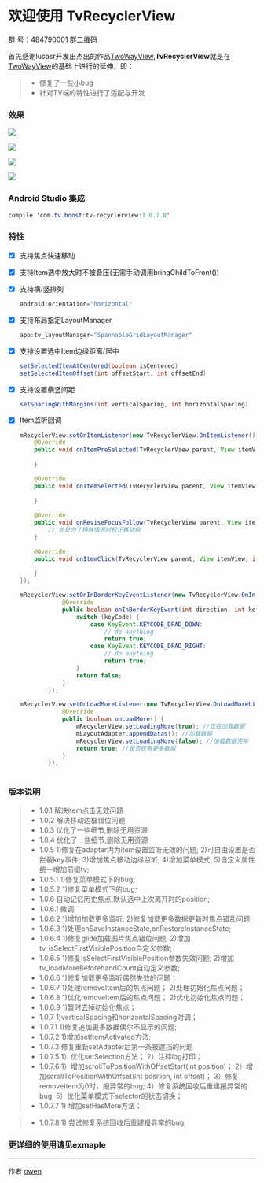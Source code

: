 # 欢迎使用 TvRecyclerView

群   号：484790001 [群二维码](https://github.com/zhousuqiang/TvRecyclerView/blob/master/images/qq.png)

首先感谢lucasr开发出杰出的作品[TwoWayView](https://github.com/lucasr/twoway-view),**TvRecyclerView**就是在[TwoWayView](https://github.com/lucasr/twoway-view)的基础上进行的延伸，即：

> * 修复了一些小bug
> * 针对TV端的特性进行了适配与开发

### 效果

![](https://github.com/zhousuqiang/TvRecyclerView/blob/master/images/img_spannable.png)

![](https://github.com/zhousuqiang/TvRecyclerView/blob/master/images/img_staggered.png)

![](https://github.com/zhousuqiang/TvRecyclerView/blob/master/images/img_grid.png)

![](https://github.com/zhousuqiang/TvRecyclerView/blob/master/images/img_list.png)

### Android Studio 集成

```java
compile 'com.tv.boost:tv-recyclerview:1.0.7.8'
```

### 特性

- [x] 支持焦点快速移动

- [x] 支持Item选中放大时不被叠压(无需手动调用bringChildToFront())

- [x] 支持横/竖排列
    ```java
    android:orientation="horizontal"
    ```

- [x] 支持布局指定LayoutManager
    ```java
    app:tv_layoutManager="SpannableGridLayoutManager"
    ```

- [x] 支持设置选中Item边缘距离/居中
    ```java
    setSelectedItemAtCentered(boolean isCentered)
    setSelectedItemOffset(int offsetStart, int offsetEnd)
    ```

- [x] 支持设置横竖间距
    ```java
    setSpacingWithMargins(int verticalSpacing, int horizontalSpacing)
    ```

- [x] Item监听回调
    ```java
    mRecyclerView.setOnItemListener(new TvRecyclerView.OnItemListener() {
        @Override
        public void onItemPreSelected(TvRecyclerView parent, View itemView, int position) {
                
        }

        @Override
        public void onItemSelected(TvRecyclerView parent, View itemView, int position) {
                
        }
        
        @Override
        public void onReviseFocusFollow(TvRecyclerView parent, View itemView, int position) {
            // 此处为了特殊情况时校正移动框
        }

        @Override
        public void onItemClick(TvRecyclerView parent, View itemView, int position) {
                
        }
    });
    
    mRecyclerView.setOnInBorderKeyEventListener(new TvRecyclerView.OnInBorderKeyEventListener() {
                @Override
                public boolean onInBorderKeyEvent(int direction, int keyCode, KeyEvent event) {
                    switch (keyCode) {
                        case KeyEvent.KEYCODE_DPAD_DOWN:
                            // do anything
                            return true;
                        case KeyEvent.KEYCODE_DPAD_RIGHT:
                            // do anything
                            return true;
                    }
                    return false;
                }
            });
    
    mRecyclerView.setOnLoadMoreListener(new TvRecyclerView.OnLoadMoreListener() {
                @Override
                public boolean onLoadMore() {
                    mRecyclerView.setLoadingMore(true); //正在加载数据
                    mLayoutAdapter.appendDatas(); //加载数据
                    mRecyclerView.setLoadingMore(false); //加载数据完毕
                    return true; //是否还有更多数据
                }
            });
           
    ```
### 版本说明
> * 1.0.1
    解决item点击无效问题
> * 1.0.2
    解决移动边框错位问题
> * 1.0.3
    优化了一些细节,删除无用资源
> * 1.0.4
    优化了一些细节,删除无用资源
> * 1.0.5
    1)修复在adapter内为item设置监听无效的问题;
    2)可自由设置是否拦截key事件;
    3)增加焦点移动边缘监听;
    4)增加菜单模式;
    5)自定义属性统一增加前缀tv;
> * 1.0.5.1
    1)修复菜单模式下的bug;
> * 1.0.5.2
    1)修复菜单模式下的bug;
> * 1.0.6
    自动记忆历史焦点,默认选中上次离开时的position;
> * 1.0.6.1
    微调;
> * 1.0.6.2
    1)增加加载更多监听;
    2)修复加载更多数据更新时焦点错乱问题;
> * 1.0.6.3
    1)处理onSaveInstanceState,onRestoreInstanceState;
> * 1.0.6.4
    1)修复glide加载图片焦点错位问题;
    2)增加tv_isSelectFirstVisiblePosition自定义参数;
> * 1.0.6.5
    1)修复IsSelectFirstVisiblePosition参数失效问题;
    2)增加tv_loadMoreBeforehandCount自动定义参数;
> * 1.0.6.6
    1)修复加载更多监听偶然失效的问题；
> * 1.0.6.7
    1)处理removeItem后的焦点问题；
    2)处理初始化焦点问题；
> * 1.0.6.8
    1)优化removeItem后的焦点问题；
    2)优化初始化焦点问题；
> * 1.0.6.9
    1)暂时去掉初始化焦点；
> * 1.0.7
    1)verticalSpacing和horizontalSpacing对调；
> * 1.0.7.1
    1)修复追加更多数据偶尔不显示的问题;
> * 1.0.7.2
    1)增加setItemActivated方法;
> * 1.0.7.3
    修复重新setAdapter后第一条被遮挡的问题
> * 1.0.7.5
    1）优化setSelection方法；
    2）注释log打印；
> * 1.0.7.6
    1）增加scrollToPositionWithOffsetStart(int position)；
    2）增加scrollToPositionWithOffset(int position, int offset)；
    3）修复removeItem为0时，报异常的bug;
    4）修复系统回收后重建报异常的bug;
    5）优化菜单模式下selector的状态切换；
> * 1.0.7.7
    1) 增加setHasMore方法；
    
> * 1.0.7.8
    1) 尝试修复系统回收后重建报异常的bug;
    

### 更详细的使用请见exmaple

------


作者 [owen](https://github.com/zhousuqiang)
